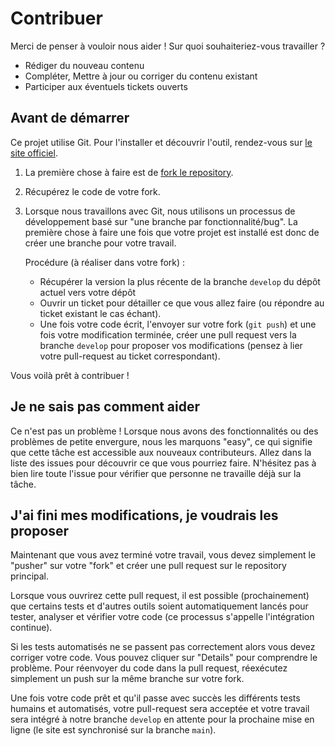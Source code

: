 # Contribuer

Merci de penser à vouloir nous aider ! Sur quoi souhaiteriez-vous travailler ?

- Rédiger du nouveau contenu
- Compléter, Mettre à jour ou corriger du contenu existant
- Participer aux éventuels tickets ouverts


## Avant de démarrer

Ce projet utilise Git. Pour l'installer et découvrir l'outil, rendez-vous sur [le site officiel](https://git-scm.com). 

1. La première chose à faire est de [fork le repository](https://help.github.com/articles/fork-a-repo/).
2. Récupérez le code de votre fork.
4. Lorsque nous travaillons avec Git, nous utilisons un processus de développement basé sur "une branche par fonctionnalité/bug".
   La première chose à faire une fois que votre projet est installé est donc de créer une branche pour votre travail.
   
   Procédure (à réaliser dans votre fork) :
   - Récupérer la version la plus récente de la branche `develop` du dépôt actuel vers votre dépôt
   - Ouvrir un ticket pour détailler ce que vous allez faire (ou répondre au ticket existant le cas échant).
   - Une fois votre code écrit, l'envoyer sur votre fork (`git push`) et une fois votre modification terminée, 
     créer une pull request vers la branche `develop` pour proposer vos modifications (pensez à lier votre pull-request au ticket correspondant). 

Vous voilà prêt à contribuer !


## Je ne sais pas comment aider

Ce n'est pas un problème ! Lorsque nous avons des fonctionnalités ou des problèmes de petite envergure,
nous les marquons "easy", ce qui signifie que cette tâche est accessible aux nouveaux contributeurs. Allez dans la
liste des issues pour découvrir ce que vous pourriez faire. N'hésitez pas à bien lire toute l'issue pour vérifier que personne ne travaille déjà sur la tâche.


## J'ai fini mes modifications, je voudrais les proposer

Maintenant que vous avez terminé votre travail, vous devez simplement le "pusher" sur votre "fork" et créer une
pull request sur le repository principal.

Lorsque vous ouvrirez cette pull request, il est possible (prochainement) que certains tests et d'autres outils soient automatiquement lancés
pour tester, analyser et vérifier votre code (ce processus s'appelle l'intégration continue).

Si les tests automatisés ne se passent pas correctement alors vous devez corriger votre code. Vous pouvez cliquer sur "Details" pour
comprendre le problème. Pour réenvoyer du code dans la pull request, réexécutez simplement un push sur la même branche sur votre fork.

Une fois votre code prêt et qu'il passe avec succès les différents tests humains et automatisés, votre pull-request sera acceptée et votre travail sera intégré à notre branche `develop` en attente pour la prochaine mise en ligne (le site est synchronisé sur la branche `main`).
